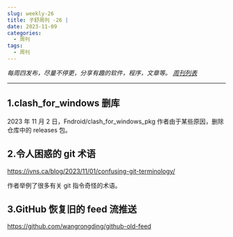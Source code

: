 ```yaml
---
slug: weekly-26
title: 子舒周刊 -26 | 
date: 2023-11-09
categories:
  - 周刊
tags:
  - 周刊
---
```


*每周四发布，尽量不停更，分享有趣的软件，程序，文章等。 [周刊列表](/categories/周刊/)*

---

## 1.clash_for_windows 删库

2023 年 11 月 2 日，Fndroid/clash_for_windows_pkg 作者由于某些原因，删除仓库中的 releases 包。

## 2.令人困惑的 git 术语

https://jvns.ca/blog/2023/11/01/confusing-git-terminology/

作者举例了很多有关 git 指令奇怪的术语。

## 3.GitHub 恢复旧的 feed 流推送

https://github.com/wangrongding/github-old-feed